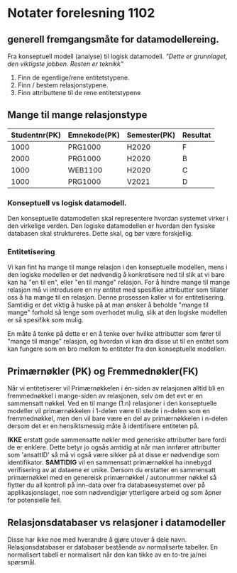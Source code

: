 # Notater forelesning 1102

## generell fremgangsmåte for datamodellereing.
Fra konseptuell modell (analyse) til logisk datamodell.
_"Dette er grunnlaget, den viktigste jobben. Resten er teknikk"_
1. Finn de egentlige/rene entitetstypene. 
2. Finn / bestem relasjonstypene. 
3. Finn attributtene til de rene entitetstypene
## Mange til mange relasjonstype

| Studentnr(PK) | Emnekode(PK) | Semester(PK) | Resultat | 
| --------- | -------- | -------- | -------- |
| 1000 | PRG1000 | H2020 | F |
| 2000 | PRG1000 | H2020 | B |
| 1000 | WEB1100 | H2020 | C |
| 1000 | PRG1000 | V2021 | D |

### Konseptuell vs logisk datamodell. 
Den konseptuelle datamodellen skal representere hvordan systemet virker i den virkelige verden. 
Den logiske datamodellen er hvordan den fysiske databasen skal struktureres. Dette skal, og bør være forskjellig. 


### Entitetisering
Vi kan fint ha mange til mange relasjon i den konseptuelle modellen, mens i den logiske modellen er det nødvendig å konkretisere ned til slik at vi bare kan ha "en til en", eller "en til mange" relasjon.
For å hindre mange til mange relasjon må vi introdusere en ny entitet med spesifike attributter som tillater oss å ha mange til en relasjon. Denne prosessen kaller vi for entitetisering. Samtidig er det viktig å huske på at man ønsker å beholde "mange til mange" forhold så lenge som overhodet mulig, slik at den logiske modellen er så spesifikk som mulig.

En måte å tenke på dette er en å tenke over hvilke attributter som fører til "mange til mange" relasjon, og hvordan vi kan dra disse ut til en entitet som kan fungere som en bro mellom to entiteter fra den konseptuelle modellen. 


## Primærnøkler (PK) og Fremmednøkler(FK)
Når vi entitetiserer vil Primærnøkkelen i én-siden av relasjonen alltid bli en fremmednøkkel i mange-siden av relasjonen, selv om det evt er en sammensatt nøkkel. 
Ved en til mange (1:n) relasjoner i den konseptuelle modeller vil primærnøkkelen i 1-delen være til stede i n-delen som en fremmednøkkel, men den vil bare være en del av primærnøkkelen i n-delen dersom det er en hensiktsmessig måte å identifisere entiteten på. 

**IKKE** erstatt gode sammensatte nøkler med generiske attributter bare fordi de er enklere. Dette betyr jo ogsås amtidig at når man innfører attributter som 'ansattID' så må vi også være sikker på at disse er nødvendige som identifikator.
**SAMTIDIG** vil en sammensatt primærnøkkel ha innebygd verifisering av at dataene er unike. Dersom du erstatter en sammensatt primærnøkkel med en genereisk primærnøkkel / autonummer nøkkel så flytter du all kontroll på inn-data over fra databasesystemet over på applikasjonslaget, noe som nødvendigjør ytterligere arbeid og som åpner for potensielle feil. 


## Relasjonsdatabaser vs relasjoner i datamodeller
Disse har ikke noe med hverandre å gjøre utover å dele navn. 
Relasjonsdatabaser er databaser bestående av normaliserte tabeller. En normalisert tabell er normalisert når den kan tikke av en to-tre ja/nei spørsmål. 
